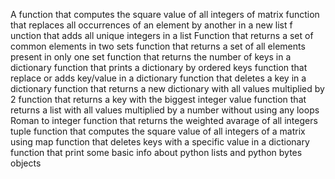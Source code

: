 A function that computes the square value of all integers of matrix
function that replaces all occurrences of an element by another in a new list
f unction that adds all unique integers in a list
Function that returns a set of common elements in two sets
function that returns a set of all elements present in only one set
function that returns the number of keys in a dictionary
function that prints a dictionary by ordered keys
function that replace or adds key/value in a dictionary
function that deletes a key in a dictionary
function that returns a new dictionary with all values multiplied by 2
function that returns a key with the biggest integer value
function that returns a list with all values multiplied by a number without using any loops
Roman to integer
function that returns the weighted avarage of all integers tuple
function that computes the square value of all integers of a matrix using map
function that deletes keys with a specific value in a dictionary
function that print some basic info about python lists and python bytes objects
